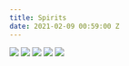 ```yaml
---
title: Spirits
date: 2021-02-09 00:59:00 Z
---
```


![](/uploads/47117313521_1d377d0dd7_z.jpg)
![](/uploads/47093114231_b6ded70892_z.jpg)
![](/uploads/46393606714_b76aa71c45_z.jpg)
![](/uploads/IMG_5353.JPG)
![](/uploads/IMG_5340.JPG)


